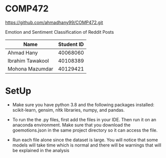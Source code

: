 # COMP472

https://github.com/ahmadhany99/COMP472.git

Emotion and Sentiment Classification of Reddit Posts

|      Name      |  Student ID |
| -------------  | ------------- |
|   Ahmad Hany   | 40068060 |
|Ibrahim Tawakool| 40108389  |
|  Mohona Mazumdar | 40129421 |

# SetUp

- Make sure you have python 3.8 and the following packages installed: scikit-learn, gensim, nltk libraries, numpy, and pandas.

- To run the the .py files, first add the files in your IDE. Then run it on an anaconda environment. Make sure that you download the goemotions.json in the same project directory so it can access the file. 

- Run each file alone since the dataset is large. You will notice that some models will take time which is normal and there will be warnings that will be explained in the analysis
